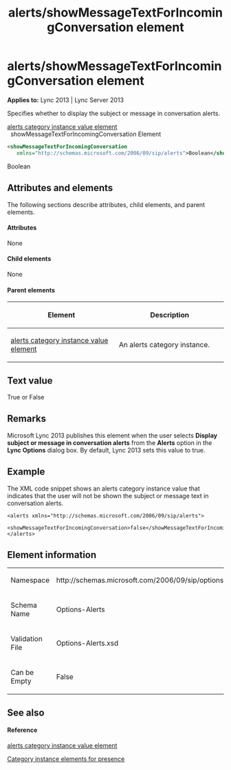 ﻿---
title: alerts/showMessageTextForIncomingConversation element
TOCTitle: alerts/showMessageTextForIncomingConversation element
ms:assetid: ace60d1b-5887-4d98-bc6c-64e448cbf7a5
ms:mtpsurl: https://msdn.microsoft.com/library/Dn454694(v=office.15)
ms:contentKeyID: 57093339
ms.date: 07/24/2014
mtps_version: v=office.15
dev_langs:
- xml
---

# alerts/showMessageTextForIncomingConversation element


**Applies to:** Lync 2013 | Lync Server 2013

Specifies whether to display the subject or message in conversation alerts.

[alerts category instance value element](alerts-category-instance-value-element.md)  
  showMessageTextForIncomingConversation Element  

```xml
<showMessageTextForIncomingConversation
   xmlns="http://schemas.microsoft.com/2006/09/sip/alerts">Boolean</showMessageTextForIncomingConversation>
```

Boolean

## Attributes and elements

The following sections describe attributes, child elements, and parent elements.

#### Attributes

None

#### Child elements

None

#### Parent elements

<table>
<colgroup>
<col style="width: 50%" />
<col style="width: 50%" />
</colgroup>
<thead>
<tr class="header">
<th><p>Element</p></th>
<th><p>Description</p></th>
</tr>
</thead>
<tbody>
<tr class="odd">
<td><p><a href="alerts-category-instance-value-element.md">alerts category instance value element</a></p></td>
<td><p>An alerts category instance.</p></td>
</tr>
</tbody>
</table>


## Text value

True or False

## Remarks

Microsoft Lync 2013 publishes this element when the user selects **Display subject or message in conversation alerts** from the **Alerts** option in the **Lync Options** dialog box. By default, Lync 2013 sets this value to true.

## Example

The XML code snippet shows an alerts category instance value that indicates that the user will not be shown the subject or message text in conversation alerts.

    <alerts xmlns="http://schemas.microsoft.com/2006/09/sip/alerts">
        <showMessageTextForIncomingConversation>false</showMessageTextForIncomingConversation>
    </alerts>

## Element information

<table>
<colgroup>
<col style="width: 50%" />
<col style="width: 50%" />
</colgroup>
<tbody>
<tr class="odd">
<td><p>Namespace</p></td>
<td><p>http://schemas.microsoft.com/2006/09/sip/options/alerts</p></td>
</tr>
<tr class="even">
<td><p>Schema Name</p></td>
<td><p>Options-Alerts</p></td>
</tr>
<tr class="odd">
<td><p>Validation File</p></td>
<td><p>Options-Alerts.xsd</p></td>
</tr>
<tr class="even">
<td><p>Can be Empty</p></td>
<td><p>False</p></td>
</tr>
</tbody>
</table>


## See also

#### Reference

[alerts category instance value element](alerts-category-instance-value-element.md)

[Category instance elements for presence](category-instance-elements-for-presence.md)

